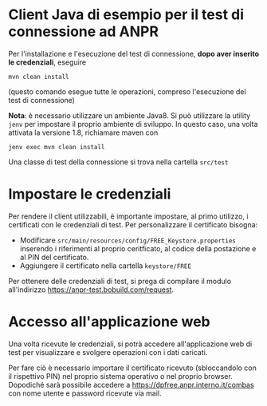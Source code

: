 # Client Java di esempio per il test di connessione ad ANPR

Per l'installazione e l'esecuzione del test di connessione, **dopo aver inserito le credenziali**, eseguire
```
mvn clean install
```
(questo comando esegue tutte le operazioni, compreso l'esecuzione del test di connessione)

**Nota**: è necessario utilizzare un ambiente Java8.
Si può utilizzare la utility `jenv` per impostare il proprio ambiente di sviluppo.
In questo caso, una volta attivata la versione 1.8, richiamare maven con
```
jenv exec mvn clean install
```

Una classe di test della connessione si trova nella cartella `src/test`

# Impostare le credenziali

Per rendere il client utilizzabili, è importante impostare, al primo utilizzo, i certificati con le credenziali di test.
Per personalizzare il certificato bisogna:

- Modificare `src/main/resources/config/FREE_Keystore.properties` inserendo i riferimenti al proprio ceritficato, al codice della postazione e al PIN del certificato.
- Aggiungere il certificato nella cartella `keystore/FREE`

Per ottenere delle credenziali di test, si prega di compilare il modulo all'indirizzo https://anpr-test.bobuild.com/request.

# Accesso all'applicazione web

Una volta ricevute le credenziali, si potrà accedere all'applicazione web di test per visualizzare e svolgere operazioni con i dati caricati.

Per fare ciò è necessario importare il certificato ricevuto (sbloccandolo con il rispettivo PIN) nel proprio sistema operativo o nel proprio browser. Dopodiché sarà possibile accedere a https://dpfree.anpr.interno.it/combas con nome utente e password ricevute via mail.
